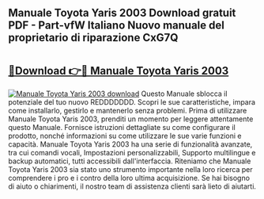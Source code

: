 ## Manuale Toyota Yaris 2003 Download gratuit PDF - Part-vfW Italiano Nuovo manuale del proprietario di riparazione CxG7Q

# <h2><a href="http://dfcb6vb.blite.top/?on=Manuale+Toyota+Yaris+2003">🔗Download 👉🔴 Manuale Toyota Yaris 2003</a></h2>

[![Manuale Toyota Yaris 2003 download](https://i.imgur.com/lujVjoI.png)](http://dfcb6vb.blite.top/?on=Manuale+Toyota+Yaris+2003)
Questo Manuale sblocca il potenziale del tuo nuovo REDDDDDDD. Scopri le sue caratteristiche, impara come installarlo, gestirlo e mantenerlo senza problemi. Prima di utilizzare Manuale Toyota Yaris 2003, prenditi un momento per leggere attentamente questo Manuale. Fornisce istruzioni dettagliate su come configurare il prodotto, nonché informazioni su come utilizzare le sue varie funzioni e capacità. Manuale Toyota Yaris 2003 ha una serie di funzionalità avanzate, tra cui comandi vocali, Impostazioni personalizzabili, Supporto multilingue e backup automatici, tutti accessibili dall'interfaccia. Riteniamo che Manuale Toyota Yaris 2003 sia stato uno strumento importante nella loro ricerca per comprendere i pro e i contro della loro ultima acquisizione. Se hai bisogno di aiuto o chiarimenti, il nostro team di assistenza clienti sarà lieto di aiutarti.
